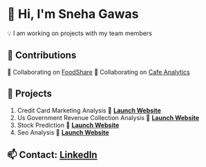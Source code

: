 
# 👋 Hi, I'm Sneha Gawas

💡 I am working on projects with my team members

## 🚀 Contributions
🔹 Collaborating on [FoodShare](https://github.com/pallavibandarkar/FoodShare.git)
🔹 Collaborating on [Cafe Analytics](https://github.con/pallavibandarkar/Cafe-Analytics.git)
##  🚀  Projects
1) Credit Card Marketing Analysis 🔗 **[Launch Website](https://frontend-miv7.onrender.com)**
2) Us Government Revenue Collection Analysis 🔗 **[Launch Website](https://sneha-gawas-collection-o-n62abc.streamlit.app/)** 
3) Stock Prediction  🔗 **[Launch Website](https://stock12.streamlit.app/)**
4) Seo Analysis 🔗 **[Launch Website](https://seo-mmzn.onrender.com/)**
## 📫 **Contact:** [LinkedIn](https://linkedin.com/in/sneha-gawas)  
